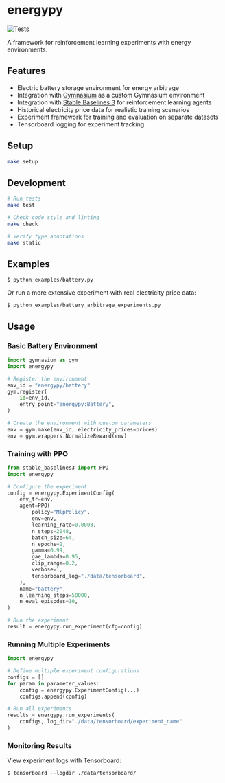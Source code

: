 # energypy

![Tests](https://github.com/ADGEfficiency/energy-py/actions/workflows/test.yml/badge.svg?branch=main)

A framework for reinforcement learning experiments with energy environments.

## Features

- Electric battery storage environment for energy arbitrage
- Integration with [Gymnasium](https://gymnasium.farama.org/) as a custom Gymnasium environment
- Integration with [Stable Baselines 3](https://stable-baselines3.readthedocs.io/) for reinforcement learning agents
- Historical electricity price data for realistic training scenarios
- Experiment framework for training and evaluation on separate datasets
- Tensorboard logging for experiment tracking

## Setup

```bash
make setup
```

## Development

```bash
# Run tests
make test

# Check code style and linting
make check

# Verify type annotations
make static
```

## Examples

```shell-session
$ python examples/battery.py
```

Or run a more extensive experiment with real electricity price data:

```shell-session
$ python examples/battery_arbitrage_experiments.py
```

## Usage

### Basic Battery Environment

```python
import gymnasium as gym
import energypy

# Register the environment
env_id = "energypy/battery"
gym.register(
    id=env_id,
    entry_point="energypy:Battery",
)

# Create the environment with custom parameters
env = gym.make(env_id, electricity_prices=prices)
env = gym.wrappers.NormalizeReward(env)
```

### Training with PPO

```python
from stable_baselines3 import PPO
import energypy

# Configure the experiment
config = energypy.ExperimentConfig(
    env_tr=env,
    agent=PPO(
        policy="MlpPolicy",
        env=env,
        learning_rate=0.0003,
        n_steps=2048,
        batch_size=64,
        n_epochs=2,
        gamma=0.99,
        gae_lambda=0.95,
        clip_range=0.2,
        verbose=1,
        tensorboard_log="./data/tensorboard",
    ),
    name="battery",
    n_learning_steps=50000,
    n_eval_episodes=10,
)

# Run the experiment
result = energypy.run_experiment(cfg=config)
```

### Running Multiple Experiments

```python
import energypy

# Define multiple experiment configurations
configs = []
for param in parameter_values:
    config = energypy.ExperimentConfig(...)
    configs.append(config)

# Run all experiments
results = energypy.run_experiments(
    configs, log_dir="./data/tensorboard/experiment_name"
)
```

### Monitoring Results

View experiment logs with Tensorboard:

```shell-session
$ tensorboard --logdir ./data/tensorboard/
```
